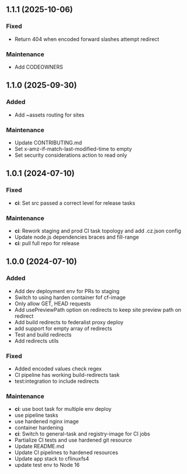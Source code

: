 ## 1.1.1 (2025-10-06)

### Fixed

- Return 404 when encoded forward slashes attempt redirect

### Maintenance

- Add CODEOWNERS

## 1.1.0 (2025-09-30)

### Added

- Add ~assets routing for sites

### Maintenance

- Update CONTRIBUTING.md
- Set x-amz-if-match-last-modified-time to empty
- Set security considerations action to read only

## 1.0.1 (2024-07-10)

### Fixed

- **ci**: Set src passed a correct level for release tasks

### Maintenance

- **ci**: Rework staging and prod CI task topology and add .cz.json config
- Update node.js dependencies braces and fill-range
- **ci**: pull full repo for release

## 1.0.0 (2024-07-10)

### Added

- Add dev deployment env for PRs to staging
- Switch to using harden container fof cf-image
- Only allow GET, HEAD requests
- Add usePreviewPath option on redirects to keep site preview path on redirect
- Add build redirects to federalist proxy deploy
- add support for empty array of redirects
- Test and build redirects
- Add redirects utils

### Fixed

- Added encoded values check regex
- CI pipeline has working build-redirects task
- test:integration to include redirects

### Maintenance

- **ci**: use boot task for multiple env deploy
- use pipeline tasks
- use hardened nginx image
- container hardening
- **ci**: Switch to general-task and registry-image for CI jobs
- Partialize CI tests and use hardened git resource
- Update README.md
- Update CI pipelines to hardened resources
- Update app stack to cflinuxfs4
- update test env to Node 16
